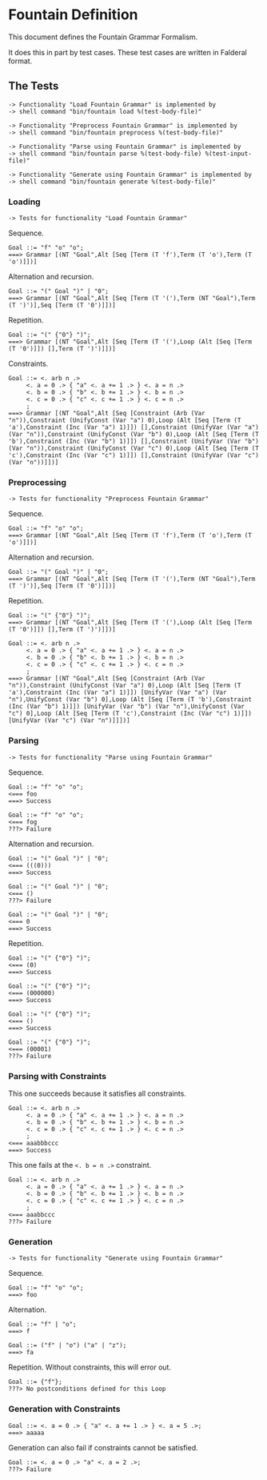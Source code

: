 Fountain Definition
===================

This document defines the Fountain Grammar Formalism.

It does this in part by test cases.  These test cases
are written in Falderal format.

The Tests
---------

    -> Functionality "Load Fountain Grammar" is implemented by
    -> shell command "bin/fountain load %(test-body-file)"

    -> Functionality "Preprocess Fountain Grammar" is implemented by
    -> shell command "bin/fountain preprocess %(test-body-file)"

    -> Functionality "Parse using Fountain Grammar" is implemented by
    -> shell command "bin/fountain parse %(test-body-file) %(test-input-file)"

    -> Functionality "Generate using Fountain Grammar" is implemented by
    -> shell command "bin/fountain generate %(test-body-file)"

### Loading

    -> Tests for functionality "Load Fountain Grammar"

Sequence.

    Goal ::= "f" "o" "o";
    ===> Grammar [(NT "Goal",Alt [Seq [Term (T 'f'),Term (T 'o'),Term (T 'o')]])]

Alternation and recursion.

    Goal ::= "(" Goal ")" | "0";
    ===> Grammar [(NT "Goal",Alt [Seq [Term (T '('),Term (NT "Goal"),Term (T ')')],Seq [Term (T '0')]])]

Repetition.

    Goal ::= "(" {"0"} ")";
    ===> Grammar [(NT "Goal",Alt [Seq [Term (T '('),Loop (Alt [Seq [Term (T '0')]]) [],Term (T ')')]])]

Constraints.

    Goal ::= <. arb n .>
         <. a = 0 .> { "a" <. a += 1 .> } <. a = n .>
         <. b = 0 .> { "b" <. b += 1 .> } <. b = n .>
         <. c = 0 .> { "c" <. c += 1 .> } <. c = n .>
         ;
    ===> Grammar [(NT "Goal",Alt [Seq [Constraint (Arb (Var "n")),Constraint (UnifyConst (Var "a") 0),Loop (Alt [Seq [Term (T 'a'),Constraint (Inc (Var "a") 1)]]) [],Constraint (UnifyVar (Var "a") (Var "n")),Constraint (UnifyConst (Var "b") 0),Loop (Alt [Seq [Term (T 'b'),Constraint (Inc (Var "b") 1)]]) [],Constraint (UnifyVar (Var "b") (Var "n")),Constraint (UnifyConst (Var "c") 0),Loop (Alt [Seq [Term (T 'c'),Constraint (Inc (Var "c") 1)]]) [],Constraint (UnifyVar (Var "c") (Var "n"))]])]

### Preprocessing

    -> Tests for functionality "Preprocess Fountain Grammar"

Sequence.

    Goal ::= "f" "o" "o";
    ===> Grammar [(NT "Goal",Alt [Seq [Term (T 'f'),Term (T 'o'),Term (T 'o')]])]

Alternation and recursion.

    Goal ::= "(" Goal ")" | "0";
    ===> Grammar [(NT "Goal",Alt [Seq [Term (T '('),Term (NT "Goal"),Term (T ')')],Seq [Term (T '0')]])]

Repetition.

    Goal ::= "(" {"0"} ")";
    ===> Grammar [(NT "Goal",Alt [Seq [Term (T '('),Loop (Alt [Seq [Term (T '0')]]) [],Term (T ')')]])]

    Goal ::= <. arb n .>
         <. a = 0 .> { "a" <. a += 1 .> } <. a = n .>
         <. b = 0 .> { "b" <. b += 1 .> } <. b = n .>
         <. c = 0 .> { "c" <. c += 1 .> } <. c = n .>
         ;
    ===> Grammar [(NT "Goal",Alt [Seq [Constraint (Arb (Var "n")),Constraint (UnifyConst (Var "a") 0),Loop (Alt [Seq [Term (T 'a'),Constraint (Inc (Var "a") 1)]]) [UnifyVar (Var "a") (Var "n"),UnifyConst (Var "b") 0],Loop (Alt [Seq [Term (T 'b'),Constraint (Inc (Var "b") 1)]]) [UnifyVar (Var "b") (Var "n"),UnifyConst (Var "c") 0],Loop (Alt [Seq [Term (T 'c'),Constraint (Inc (Var "c") 1)]]) [UnifyVar (Var "c") (Var "n")]]])]

### Parsing

    -> Tests for functionality "Parse using Fountain Grammar"

Sequence.

    Goal ::= "f" "o" "o";
    <=== foo
    ===> Success

    Goal ::= "f" "o" "o";
    <=== fog
    ???> Failure

Alternation and recursion.

    Goal ::= "(" Goal ")" | "0";
    <=== (((0)))
    ===> Success

    Goal ::= "(" Goal ")" | "0";
    <=== ()
    ???> Failure

    Goal ::= "(" Goal ")" | "0";
    <=== 0
    ===> Success

Repetition.

    Goal ::= "(" {"0"} ")";
    <=== (0)
    ===> Success

    Goal ::= "(" {"0"} ")";
    <=== (000000)
    ===> Success

    Goal ::= "(" {"0"} ")";
    <=== ()
    ===> Success

    Goal ::= "(" {"0"} ")";
    <=== (00001)
    ???> Failure

### Parsing with Constraints

This one succeeds because it satisfies all constraints.

    Goal ::= <. arb n .>
         <. a = 0 .> { "a" <. a += 1 .> } <. a = n .>
         <. b = 0 .> { "b" <. b += 1 .> } <. b = n .>
         <. c = 0 .> { "c" <. c += 1 .> } <. c = n .>
         ;
    <=== aaabbbccc
    ===> Success

This one fails at the `<. b = n .>` constraint.

    Goal ::= <. arb n .>
         <. a = 0 .> { "a" <. a += 1 .> } <. a = n .>
         <. b = 0 .> { "b" <. b += 1 .> } <. b = n .>
         <. c = 0 .> { "c" <. c += 1 .> } <. c = n .>
         ;
    <=== aaabbccc
    ???> Failure

### Generation

    -> Tests for functionality "Generate using Fountain Grammar"

Sequence.

    Goal ::= "f" "o" "o";
    ===> foo

Alternation.

    Goal ::= "f" | "o";
    ===> f

    Goal ::= ("f" | "o") ("a" | "z");
    ===> fa

Repetition.  Without constraints, this will error out.

    Goal ::= {"f"};
    ???> No postconditions defined for this Loop

### Generation with Constraints

    Goal ::= <. a = 0 .> { "a" <. a += 1 .> } <. a = 5 .>;
    ===> aaaaa

Generation can also fail if constraints cannot be satisfied.

    Goal ::= <. a = 0 .> "a" <. a = 2 .>;
    ???> Failure
